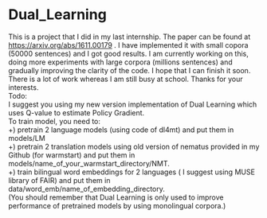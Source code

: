 # Dual_Learning
This is a project that I did in my last internship. The paper can be found at https://arxiv.org/abs/1611.00179 . I have implemented it with small copora (50000 sentences) and I got good results. I am currently working on this, doing more experiments with large corpora (millions sentences) and gradually improving the clarity of the code. I hope that I can finish it soon. There is a lot of work whereas I am still busy at school. Thanks for your interests. <br />
Todo: <br />
I suggest you using my new version implementation of Dual Learning which uses Q-value to estimate Policy Gradient. <br />
To train model, you need to: <br />
+) pretrain 2 language models (using code of dl4mt) and put them in models/LM  <br />
+) pretrain 2 translation models using old version of nematus provided in my Github (for warmstart) and put them in models/name_of_your_warmstart_directory/NMT. <br />
+) train bilingual word embeddings for 2 languages ( I suggest using MUSE library of FAIR) and put them in data/word_emb/name_of_embedding_directory. <br />
(You should remember that Dual Learning is only used to improve performance of pretrained models by using monolingual corpora.)<br />

